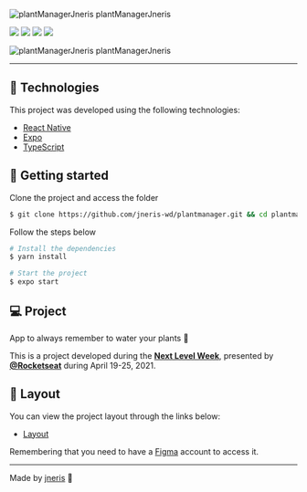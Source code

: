 ![plantManagerJneris plantManagerJneris](https://github.com/jneris-wd/plantmanager/blob/master/assets/logo.svg)

![](https://img.shields.io/badge/npm-6.14.12-c73536)
![](https://img.shields.io/badge/node-14.16.0-72ba54)
![](https://img.shields.io/badge/lang-typescripts-007acc)
![](https://img.shields.io/badge/tool-vsCode-373377)


![plantManagerJneris plantManagerJneris](https://github.com/jneris-wd/plantmanager/blob/master/assets/plantmanager-preview.png)

---

## 🧪 Technologies

This project was developed using the following technologies:

- [React Native](https://reactnative.dev/)
- [Expo](https://expo.io/)
- [TypeScript](https://www.typescriptlang.org/)

## 🚀 Getting started

Clone the project and access the folder

```bash
$ git clone https://github.com/jneris-wd/plantmanager.git && cd plantmanager
```

Follow the steps below
```bash
# Install the dependencies
$ yarn install

# Start the project
$ expo start
```

## 💻 Project

App to always remember to water your plants 🌱

This is a project developed during the **[Next Level Week](https://nextlevelweek.com/)**, presented by **[@Rocketseat](https://github.com/Rocketseat)** during April 19-25, 2021.

## 🔖 Layout

You can view the project layout through the links below:

- [Layout](https://www.figma.com/file/IhQRtrOZdu3TrvkPYREzOy/PlantManager) 

Remembering that you need to have a [Figma](http://figma.com/) account to access it.

---

Made by [jneris](https://www.jneris.com.br) 👋